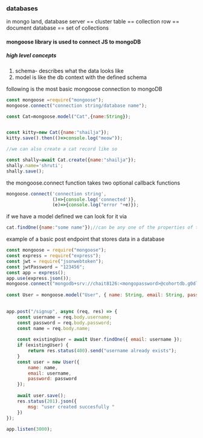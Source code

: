 ### databases
in mongo land, database server == cluster
table == collection
row == document
database == set of collections
#### mongoose library is used to connect JS to mongoDB
##### high level concepts
1. schema- describes what the data looks like
2. model is like the db context with the defined schema

following is the most basic mongoose connection to mongoDB
```js
const mongoose =require("mongoose");
mongoose.connect("connection string/database name");

const Cat=mongoose.model("Cat",{name:String});


const kitty=new Cat({name:"shailja"});
kitty.save().then(()=>console.log("meow"));

//we can also create a cat record like so

const shally=await Cat.create({name:"shailja"});
shally.name='shruti';
shally.save();
```

the mongoose.connect function takes two optional callback functions
```js
mongoose.connect('connection string',
				 ()=>{console.log('connected')},
				 (e)=>{console.log("error "+e)});
```

if we have a model defined we can look for it via
```js
cat.findOne({name:"some name"});//can be any one of the properties of the record
```

example of a basic post endpoint that stores data in a database
```js
const mongoose = require("mongoose");
const express = require("express");
const jwt = require("jsonwebtoken");
const jwtPassword = "123456";
const app = express();
app.use(express.json());
mongoose.connect("mongodb+srv://chait8126:<mongopassword>@cohortdb.g0dltte.mongodb.net/user_app");
  
const User = mongoose.model("User", { name: String, email: String, password: String });
 

app.post("/signup", async (req, res) => {
    const username = req.body.username;
    const password = req.body.password;
    const name = req.body.name;
  
    const existingUser = await User.findOne({ email: username });
    if (existingUser) {
        return res.status(400).send("username already exists");
    }
    const user = new User({
        name: name,
        email: username,
        password: password
    });
  
    await user.save();
    res.status(201).json({
        msg: "user created succesfully "
    })
});
  
app.listen(3000);
```


